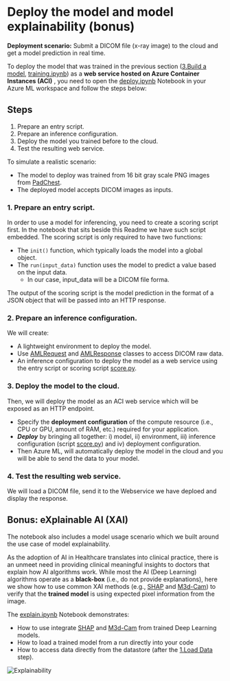 # Deploy the model and model explainability  (bonus)
**Deployment scenario:** Submit a DICOM file (x-ray image) to the cloud and get a model prediction in real time.

To deploy the model that was trained in the previous section ([3.Build a model](../3.Build%20a%20model/Readme.md), [training.ipynb](../3.Build%20a%20model/training.ipynb)) as a **web service hosted on Azure Container Instances (ACI)**
, you need to open the [deploy.ipynb](./deploy.ipynb) Notebook in your Azure ML workspace and follow the steps below:

## Steps
1. Prepare an entry script.
2. Prepare an inference configuration.
3. Deploy the model you trained before to the cloud.
4. Test the resulting web service.

To simulate a realistic scenario:
* The model to deploy was trained from 16 bit gray scale PNG images from [PadChest](https://pubmed.ncbi.nlm.nih.gov/32877839/).
* The deployed model accepts DICOM images as inputs.

### 1. Prepare an entry script.
In order to use a model for inferencing, you need to create a scoring script first. In the notebook that sits beside this Readme we have such script embedded. 
The scoring script is only required to have two functions:
* The `init()` function, which typically loads the model into a global object. 
* The `run(input_data)` function uses the model to predict a value based on the input data. 
    * In our case, input_data will be a DICOM file forma. <br>

The output of the scoring script is the model prediction in the format of a JSON object that will be passed into an HTTP response.


### 2. Prepare an inference configuration.
We will create:
* A lightweight environment to deploy the model.
* Use [AMLRequest](https://docs.microsoft.com/en-us/python/api/azureml-contrib-services/azureml.contrib.services.aml_request?view=azure-ml-py) and [AMLResponse](https://docs.microsoft.com/en-us/python/api/azureml-contrib-services/azureml.contrib.services.aml_response.amlresponse?view=azure-ml-py) classes to access DICOM raw data.
* An inference configuration to deploy the model as a web service using the entry script or scoring script [score.py](./score.py).


### 3. Deploy the model to the cloud.
Then, we will deploy the model as an ACI web service which will be exposed as an HTTP endpoint. 
* Specify the **deployment configuration** of the compute resource (i.e., CPU or GPU, amount of RAM, etc.) required for your application.
* ***Deploy*** by bringing  all together: i) model, ii) environment, iii) inference configuration (script [score.py](./score.py)) and iv) deployment configuration.
* Then Azure ML, will automatically deploy the model in the cloud and you will be able to send the data to your model.

### 4. Test the resulting web service.
We will load a DICOM file, send it to the Webservice we have deploed and display the response.

## Bonus: eXplainable AI (XAI)
The notebook also includes a model usage scenario which we built around the use case of model explainability.

As the adoption of AI in Healthcare translates into clinical practice, there is an unmeet need in providing clinical meaningful insights to doctors that explain how AI algorithms work. While most the AI (Deep Learning) algorithms operate as a **black-box** (i.e., do not provide explanations), here we show how to use common XAI methods (e.g., 
[SHAP](https://shap-lrjball.readthedocs.io/en/latest/generated/shap.DeepExplainer.html) and [M3d-Cam](https://github.com/MECLabTUDA/M3d-Cam)) to verify that the **trained model** is using expected pixel information from the image. 

The [explain.ipynb](./explain.ipynb) Notebook demonstrates:

* How to use integrate [SHAP](https://shap-lrjball.readthedocs.io/en/latest/generated/shap.DeepExplainer.html) and [M3d-Cam](https://github.com/MECLabTUDA/M3d-Cam) from trained Deep Learning models.
* How to load a trained model from a run directly into your code
* How to access data directly from the datastore (after the [1.Load Data](../1.Load%20Data/README.md) step). 

![Explainability](./images/explainability_shap.png)